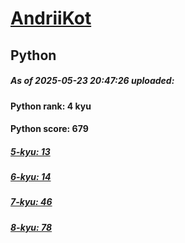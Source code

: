 # [AndriiKot](https://www.codewars.com/users/AndriiKot) 
## Python

##### As of 2025-05-23 20:47:26 uploaded:

#### Python rank: 4 kyu

#### Python score: 679

##### [5-kyu: 13](https://github.com/AndriiKot/Python__CodeWars/tree/main/kyu-5)

##### [6-kyu: 14](https://github.com/AndriiKot/Python__CodeWars/tree/main/kyu-6)

##### [7-kyu: 46](https://github.com/AndriiKot/Python__CodeWars/tree/main/kyu-7)

##### [8-kyu: 78](https://github.com/AndriiKot/Python__CodeWars/tree/main/kyu-8)

